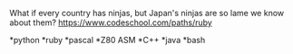 What if every country has ninjas, 
but Japan's ninjas are so lame we know about them? 
https://www.codeschool.com/paths/ruby

*python 
*ruby 
*pascal
*Z80 ASM 
*C++
*java
*bash

